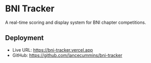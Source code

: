 # BNI Tracker

A real-time scoring and display system for BNI chapter competitions.

## Deployment
- Live URL: https://bni-tracker.vercel.app
- GitHub: https://github.com/lancecummins/bni-tracker
